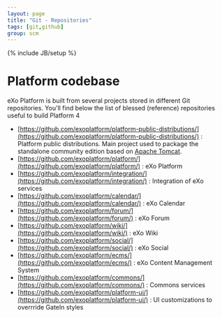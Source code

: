 ```yaml
---
layout: page
title: "Git - Repositories"
tags: [git,github]
group: scm
---
```

{% include JB/setup %}

# Platform codebase

eXo Platform is built from several projects stored in different Git repositories.
You'll find below the list of blessed (reference) repositories useful to build Platform 4

* [https://github.com/exoplatform/platform-public-distributions/](https://github.com/exoplatform/platform-public-distributions/) : Platform public distributions. Main project used to package the standalone community edition based on [Apache Tomcat](http://tomcat.apache.org).
* [https://github.com/exoplatform/platform/](https://github.com/exoplatform/platform/) : eXo Platform
* [https://github.com/exoplatform/integration/](https://github.com/exoplatform/integration/) : Integration of eXo services
* [https://github.com/exoplatform/calendar/](https://github.com/exoplatform/calendar/) : eXo Calendar
* [https://github.com/exoplatform/forum/](https://github.com/exoplatform/forum/) : eXo Forum
* [https://github.com/exoplatform/wiki/](https://github.com/exoplatform/wiki/) : eXo Wiki
* [https://github.com/exoplatform/social/](https://github.com/exoplatform/social/) : eXo Social
* [https://github.com/exoplatform/ecms/](https://github.com/exoplatform/ecms/) : eXo Content Management System
* [https://github.com/exoplatform/commons/](https://github.com/exoplatform/commons/) : Commons services
* [https://github.com/exoplatform/platform-ui/](https://github.com/exoplatform/platform-ui/) : UI customizations to overrride GateIn styles